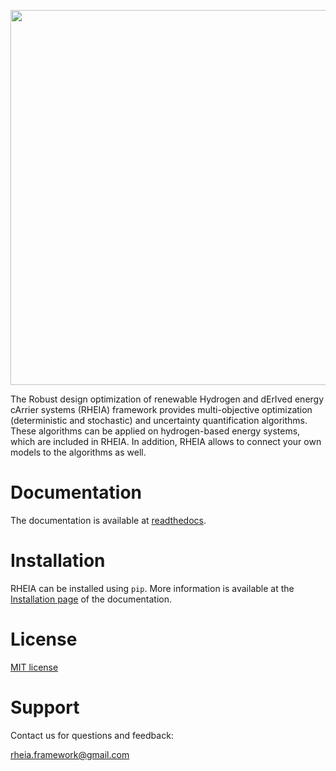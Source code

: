 <p align="center">
  <img src="docs/sphinx/images/logo_4.svg" width="600">
</p>
The Robust design optimization of renewable Hydrogen and dErIved energy cArrier systems (RHEIA) framework provides 
multi-objective optimization (deterministic and stochastic) and uncertainty quantification algorithms. 
These algorithms can be applied on hydrogen-based energy systems, which are included in RHEIA.
In addition, RHEIA allows to connect your own models to the algorithms as well.


Documentation
=============

The documentation is available at [readthedocs](https://rheia.readthedocs.io/en/latest/).


Installation
============

RHEIA can be installed using ``pip``.
More information is available at the [Installation page](https://rheia.readthedocs.io/en/latest/installation.html) of the documentation.


License
=======

[MIT license](https://github.com/rheia-framework/RHEIA/blob/main/LICENSE)

Support
=======

Contact us for questions and feedback:

rheia.framework@gmail.com